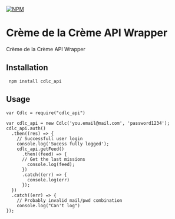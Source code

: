 [![NPM](https://nodei.co/npm/cdlc_api.png?downloads=true&downloadRank=true&stars=true)](https://nodei.co/npm/cdlc_api/)

# Crème de la Crème API Wrapper
Crème de la Crème API Wrapper

## Installation
` npm install cdlc_api`

## Usage

```node
var Cdlc = require("cdlc_api")

var cdlc_api = new Cdlc('you.email@mail.com', 'password1234');
cdlc_api.auth()
  .then((res) => {
    // Successfull user login
    console.log('Sucess fully logged');
    cdlc_api.getFeed()
      .then((feed) => {
      // Get the last missions
        console.log(feed);
      })
      .catch((err) => {
        console.log(err)
      });
  })
  .catch((err) => {
    // Probably invalid mail/pwd combination
    console.log("Can't log")
});
```
